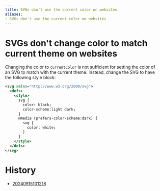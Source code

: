 ```yaml
---
title: SVGs don't use the current color on websites
aliases:
- SVGs don't use the current color on websites
---
```


# SVGs don't change color to match current theme on websites

Changing the color to `currentColor` is not sufficient for setting the color of an SVG to match with the current theme. Instead, change the SVG to have the following style block:

```xml
<svg xmlns="http://www.w3.org/2000/svg">
  <defs>
    <style>
      svg {
        color: black;
        color-scheme:light dark;
      }
      @media (prefers-color-scheme:dark) {
        svg {
          color: white;
        }
      }
    </style>
  </defs>
</svg>
```

# History

- [20240915101218](../entries/20240915101218.md)
